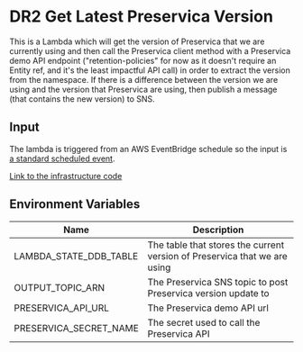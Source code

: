 # DR2 Get Latest Preservica Version

This is a Lambda which will get the version of Preservica that we are currently using and then call the Preservica client method
with a Preservica demo API endpoint ("retention-policies" for now as it doesn't require an Entity ref, and it's the least
impactful API call) in order to extract the version from the namespace. If there is a difference between the version we
are using and the version that Preservica are using, then publish a message (that contains the new version) to SNS.

## Input
The lambda is triggered from an AWS EventBridge schedule so the input is [a standard scheduled event](https://docs.aws.amazon.com/eventbridge/latest/userguide/eb-run-lambda-schedule.html#eb-schedule-create-rule).

[Link to the infrastructure code](https://github.com/nationalarchives/dr2-terraform-environments)

## Environment Variables

| Name                    | Description                                                               |
|-------------------------|---------------------------------------------------------------------------|
| LAMBDA_STATE_DDB_TABLE  | The table that stores the current version of Preservica that we are using |
| OUTPUT_TOPIC_ARN        | The Preservica SNS topic to post Preservica version update to             |
| PRESERVICA_API_URL | The Preservica demo API url                                               |
| PRESERVICA_SECRET_NAME  | The secret used to call the Preservica API                                |
